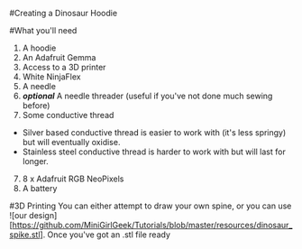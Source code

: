 #Creating a Dinosaur Hoodie

#What you'll need
1. A hoodie
2. An Adafruit Gemma
3. Access to a 3D printer
4. White NinjaFlex
5. A needle
6. **_optional_** A needle threader (useful if you've not done much sewing before)
7. Some conductive thread
  * Silver based conductive thread is easier to work with (it's less springy) but will eventually oxidise.
  * Stainless steel conductive thread is harder to work with but will last for longer.
7. 8 x Adafruit RGB NeoPixels
8. A battery

#3D Printing
You can either attempt to draw your own spine, or you can use ![our design][https://github.com/MiniGirlGeek/Tutorials/blob/master/resources/dinosaur_spike.stl]. Once you've got an .stl file ready
